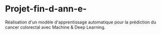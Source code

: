 # Projet-fin-d-ann-e-
Réalisation d'un modèle d'apprentissage automatique pour la prédiction du  cancer colorectal avec Machine &amp; Deep Learning.  
